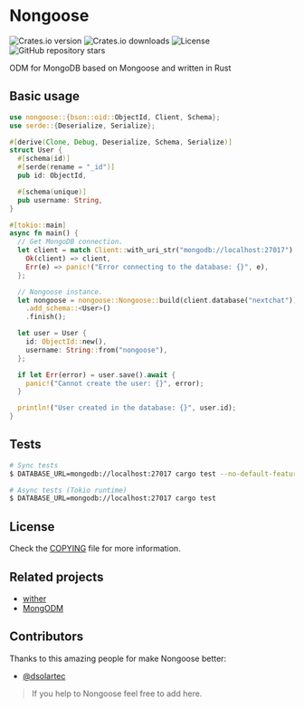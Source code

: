 # Nongoose

![Crates.io version](https://img.shields.io/crates/v/nongoose?label=version) ![Crates.io downloads](https://img.shields.io/crates/d/nongoose?label=downloads) ![License](https://img.shields.io/github/license/dsolartec/nongoose) ![GitHub repository stars](https://img.shields.io/github/stars/dsolartec/nongoose?style=social)

ODM for MongoDB based on Mongoose and written in Rust

## Basic usage

```rust
use nongoose::{bson::oid::ObjectId, Client, Schema};
use serde::{Deserialize, Serialize};

#[derive(Clone, Debug, Deserialize, Schema, Serialize)]
struct User {
  #[schema(id)]
  #[serde(rename = "_id")]
  pub id: ObjectId,

  #[schema(unique)]
  pub username: String,
}

#[tokio::main]
async fn main() {
  // Get MongoDB connection.
  let client = match Client::with_uri_str("mongodb://localhost:27017").await {
    Ok(client) => client,
    Err(e) => panic!("Error connecting to the database: {}", e),
  };

  // Nongoose instance.
  let nongoose = nongoose::Nongoose::build(client.database("nextchat"))
    .add_schema::<User>()
    .finish();

  let user = User {
    id: ObjectId::new(),
    username: String::from("nongoose"),
  };

  if let Err(error) = user.save().await {
    panic!("Cannot create the user: {}", error);
  }

  println!("User created in the database: {}", user.id);
}
```

## Tests

```sh
# Sync tests
$ DATABASE_URL=mongodb://localhost:27017 cargo test --no-default-features --features derive,sync

# Async tests (Tokio runtime)
$ DATABASE_URL=mongodb://localhost:27017 cargo test
```

## License

Check the [COPYING](./COPYING) file for more information.

## Related projects
- [wither](https://github.com/thedodd/wither)
- [MongODM](https://github.com/Devolutions/mongodm-rs)

## Contributors

Thanks to this amazing people for make Nongoose better:

- [@dsolartec](https://github.com/dsolartec)

> If you help to Nongoose feel free to add here.
